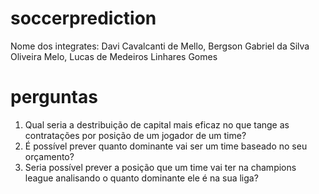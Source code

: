 # soccerprediction
Nome dos integrates: Davi Cavalcanti de Mello, Bergson Gabriel da Silva Oliveira Melo, Lucas de Medeiros Linhares Gomes

# perguntas
1. Qual seria a destribuição de capital mais eficaz no que tange as contratações por posição de um jogador de um time? 
2. É possível prever quanto dominante vai ser um time baseado no seu orçamento?
3. Seria possível prever a posição que um time vai ter na champions league analisando o quanto dominante ele é na sua liga?
